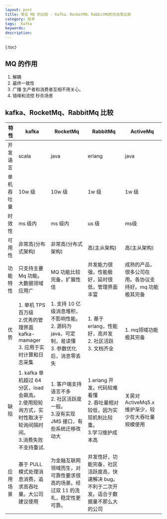 ```yaml
---
layout: post
title: 常见 MQ 的比较 - Kafka、RocketMQ、RabbitMQ的优劣势比较
category: 技术	
tags:  Kafka
keywords: 
description: 
---
```

 
{:toc} 

## MQ 的作用

1. 解耦
2. 最终一致性
3. 广播
   生产者和消费者互相不用关心。
4. 错峰和流控
   秒杀场景

## kafka、RocketMq、RabbitMq 比较


|特性| kafka|RocketMq|RabbitMq|ActiveMq|
|---|---|---|---|---|
|开发语言|scala|java|erlang|java|
|单机吞吐量|10w 级|10w 级|1w 级|1w 级|
|时效性|ms 级内|ms 级内|us 级|ms级|
|可用性|非常高(分布式架构)|非常高(分布式架构)|高(主从架构)|高(主从架构)|
|功能特性|只支持主要 Mq 功能。大数据领域应用广|MQ 功能比较完备，扩展性佳|并发能力很强，性能极好，延时很低，管理界面丰富|成熟的产品，很多公司在用。各协议支持好。mq 功能极其完备|
|优势|1. 单机 TPS 百万级 <br> 2.优秀的管理界面 kafka-mamager <br>3. 应用于实时计算和日志采集|1. 支持 10 亿级消息堆积，不影响性能。<br> 2. 源码为 java，可定制，易读懂 <br> 3. 参数优化后，消息零丢失|1. 基于 erlang，性能好，高并发 <br>2. 社区活跃<br> 3. 文档齐全|1. mq领域功能极其完备|
|缺陷|1. kafka 单机超过 64 分区，load 会飙高。<br>2.使用短轮询方式，实时性取决于轮询间隔时间。<br>3.消费失败不支持重试. <br>|1. 客户端支持语言不多<br>2. 社区活跃度一般。<br>3.没有实现 JMS 接口，有些系统迁移改动大|1.erlang 开发。代码较难看懂<br> 2. 吞吐量相对较低，因为实现机制比较重。<br>3.学习维护成本高|关房对 ActiveMq5.x 维护渐少，较少在大吞吐量规模使用|
|应用场景|基于 PULL 模式处理消息消费，追求高吞吐量。大公司建议使用|为金融互联网领域而生，对可靠性要求很高的场景。经过双 11 的洗礼，稳定性更可靠。|并发性好，功能完备，社区活跃度高，快速解决 bug。不利于二次开发。适合于数据量不那么大的公司||












